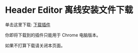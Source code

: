 # Header Editor 离线安装文件下载

单击这里下载: [下载插件](HeaderEditor.zip)

你即将下载到的插件只能用于 Chrome 电脑版本。

如果不打算下载请关闭本页面。

